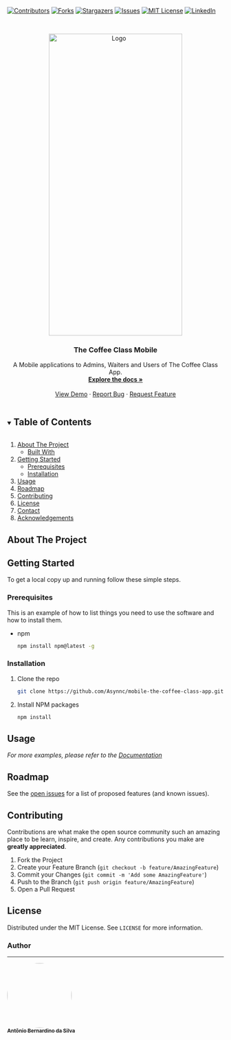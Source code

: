 <!--
*** Thanks for checking out the Best-README-Template. If you have a suggestion
*** that would make this better, please fork the repo and create a pull request
*** or simply open an issue with the tag "enhancement".
*** Thanks again! Now go create something AMAZING! :D
***
***
***
*** To avoid retyping too much info. Do a search and replace for the following:
*** github_username, repo_name, twitter_handle, email, project_title, project_description
-->

<!-- PROJECT SHIELDS -->
<!--
*** I'm using markdown "reference style" links for readability.
*** Reference links are enclosed in brackets [ ] instead of parentheses ( ).
*** See the bottom of this document for the declaration of the reference variables
*** for contributors-url, forks-url, etc. This is an optional, concise syntax you may use.
*** https://www.markdownguide.org/basic-syntax/#reference-style-links
-->
[![Contributors][contributors-shield]][contributors-url]
[![Forks][forks-shield]][forks-url]
[![Stargazers][stars-shield]][stars-url]
[![Issues][issues-shield]][issues-url]
[![MIT License][license-shield]][license-url]
[![LinkedIn][linkedin-shield]][linkedin-url]

<!-- PROJECT LOGO -->
<br />
<p align="center">
  <a href="https://github.com/Asynnc/mobile-the-coffee-class-app">
    <img src="https://i.imgur.com/Rm0ie58.png" width="310px" height="700px" alt="Logo">
  </a>

  <h3 align="center">The Coffee Class Mobile</h3>

  <p align="center">
    A Mobile applications to Admins, Waiters and Users of The Coffee Class App.
    <br />
    <a href="https://tonybsilvadev.gitbook.io/the-coffee-class/"><strong>Explore the docs »</strong></a>
    <br />
    <br />
    <a href="https://app.the-coffee-class.com.br/">View Demo</a>
    ·
    <a href="https://github.com/Asynnc/mobile-the-coffee-class-app/issues">Report Bug</a>
    ·
    <a href="https://github.com/Asynnc/mobile-the-coffee-class-app/issues">Request Feature</a>
  </p>
</p>

<!-- TABLE OF CONTENTS -->
<details open="open">
  <summary><h2 style="display: inline-block">Table of Contents</h2></summary>
  <ol>
    <li>
      <a href="#about-the-project">About The Project</a>
      <ul>
        <li><a href="#built-with">Built With</a></li>
      </ul>
    </li>
    <li>
      <a href="#getting-started">Getting Started</a>
      <ul>
        <li><a href="#prerequisites">Prerequisites</a></li>
        <li><a href="#installation">Installation</a></li>
      </ul>
    </li>
    <li><a href="#usage">Usage</a></li>
    <li><a href="#roadmap">Roadmap</a></li>
    <li><a href="#contributing">Contributing</a></li>
    <li><a href="#license">License</a></li>
    <li><a href="#contact">Contact</a></li>
    <li><a href="#acknowledgements">Acknowledgements</a></li>
  </ol>
</details>

<!-- ABOUT THE PROJECT -->
## About The Project
<!--

[![Product Name Screen Shot][product-screenshot]](https://example.com)

Here's a blank template to get started:
**To avoid retyping too much info. Do a search and replace with your text editor for the following:**
`github_username`, `repo_name`, `twitter_handle`, `email`, `project_title`, `project_description`

### Built With

* []()
* []()
* []()

-->

<!-- GETTING STARTED -->
## Getting Started

To get a local copy up and running follow these simple steps.

### Prerequisites

This is an example of how to list things you need to use the software and how to install them.

* npm

  ```sh
  npm install npm@latest -g
  ```

### Installation

1. Clone the repo

   ```sh
   git clone https://github.com/Asynnc/mobile-the-coffee-class-app.git
   ```

2. Install NPM packages

   ```sh
   npm install
   ```

<!-- USAGE EXAMPLES -->
## Usage
<!--

Use this space to show useful examples of how a project can be used. Additional screenshots, code examples and demos work well in this space. You may also link to more resources.

-->
_For more examples, please refer to the [Documentation](https://example.com)_

<!-- ROADMAP -->
## Roadmap

See the [open issues](https://github.com/Tonybsilva-dev/Leaf-Barber/issues) for a list of proposed features (and known issues).

<!-- CONTRIBUTING -->
## Contributing

Contributions are what make the open source community such an amazing place to be learn, inspire, and create. Any contributions you make are **greatly appreciated**.

1. Fork the Project
2. Create your Feature Branch (`git checkout -b feature/AmazingFeature`)
3. Commit your Changes (`git commit -m 'Add some AmazingFeature'`)
4. Push to the Branch (`git push origin feature/AmazingFeature`)
5. Open a Pull Request

<!-- LICENSE -->
## License

Distributed under the MIT License. See `LICENSE` for more information.

<!-- CONTACT -->
### Author

---

<a href="https://tonybsilvadev.medium.com/">
 <img style="border-radius: 50%;" src="https://avatars.githubusercontent.com/u/54373473?v=4" width="150px;" alt=""/>
 <br />
 <sub><b>Antônio Bernardino da Silva</b></sub></a> <a href="https://tonybsilvadev.medium.com/" title="Medium".</a>

<!-- MARKDOWN LINKS & IMAGES -->
<!-- https://www.markdownguide.org/basic-syntax/#reference-style-links -->
[contributors-shield]: https://img.shields.io/github/contributors/Tonybsilva-dev/SocialHeat.svg?style=for-the-badge
[contributors-url]: https://github.com/Asynnc/mobile-the-coffee-class-app/graphs/contributors
[forks-shield]: https://img.shields.io/github/forks/Tonybsilva-dev/SocialHeat.svg?style=for-the-badge
[forks-url]: https://github.com/Asynnc/mobile-the-coffee-class-app/network/members
[stars-shield]: https://img.shields.io/github/stars/Tonybsilva-dev/SocialHeat.svg?style=for-the-badge
[stars-url]: https://github.com/Asynnc/mobile-the-coffee-class-app/stargazers
[issues-shield]: https://img.shields.io/github/issues/Tonybsilva-dev/SocialHeat.svg?style=for-the-badge
[issues-url]: https://github.com/Asynnc/mobile-the-coffee-class-app/issues
[license-shield]: https://img.shields.io/github/license/Tonybsilva-dev/SocialHeat.svg?style=for-the-badge
[license-url]: https://github.com/Asynnc/mobile-the-coffee-class-app/blob/master/LICENSE.md
[linkedin-shield]: https://img.shields.io/badge/-LinkedIn-black.svg?style=for-the-badge&logo=linkedin&colorB=555
[linkedin-url]: https://linkedin.com/in/tony-silva/
